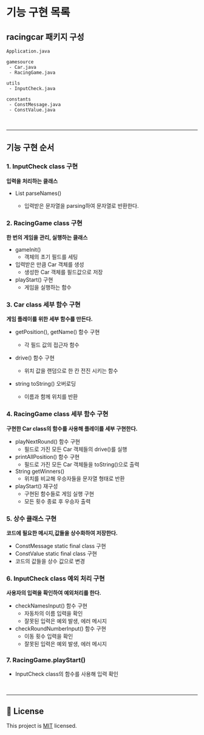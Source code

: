 기능 구현 목록
==========


## racingcar 패키지 구성
```
Application.java

gamesource
 - Car.java
 - RacingGame.java

utils
 - InputCheck.java
 
constants
 - ConstMessage.java
 - ConstValue.java
```
<br>

---
## 기능 구현 순서

### 1. InputCheck class 구현
**입력을 처리하는 클래스**

- List<string> parseNames()
  - 입력받은 문자열을 parsing하여 문자열로 반환한다.
  
### 2. RacingGame class 구현

**한 번의 게임을 관리, 실행하는 클래스**

- gameInit()
  - 객체의 초기 필드를 세팅
- 입력받은 만큼 Car 객체를 생성
  - 생성한 Car 객체를 필드값으로 저장
- playStart() 구현
  - 게임을 실행하는 함수


### 3. Car class 세부 함수 구현
**게임 플레이를 위한 세부 함수를 만든다.**

- getPosition(), getName() 함수 구현
  - 각 필드 값의 접근자 함수

- drive() 함수 구현
  - 위치 값을 랜덤으로 한 칸 전진 시키는 함수

- string toString() 오버로딩
  - 이름과 함께 위치를 반환

### 4. RacingGame class 세부 함수 구현
**구현한 Car class의 함수를 사용해 플레이를 세부 구현한다.**

- playNextRound() 함수 구현
  - 필드로 가진 모든 Car 객체들의 drive()를 실행
- printAllPosition() 함수 구현
  - 필드로 가진 모든 Car 객체들을 toString()으로 출력
- String getWinners()
  - 위치를 비교해 우승자들을 문자열 형태로 반환 
- playStart() 재구성
  - 구현된 함수들로 게임 실행 구현
  - 모든 횟수 종료 후 우승자 출력

### 5. 상수 클래스 구현
**코드에 필요한 메시지,값들을 상수화하여 저장한다.**

- ConstMessage static final class 구현
- ConstValue static final class 구현
- 코드의 값들을 상수 값으로 변경

### 6. InputCheck class 예외 처리 구현
**사용자의 입력을 확인하여 예외처리를 한다.**

- checkNamesInput() 함수 구현
  - 자동차의 이름 입력을 확인
  - 잘못된 입력은 예외 발생, 에러 메시지
- checkRoundNumberInput() 함수 구현
  - 이동 횟수 입력을 확인
  - 잘못된 입력은 예외 발생, 에러 메시지

### 7. RacingGame.playStart()

- InputCheck class의 함수를 사용해 입력 확인

<br>

---

## 📝 License

This project is [MIT](https://github.com/woowacourse/java-racingcar-precourse/blob/master/LICENSE) licensed.
